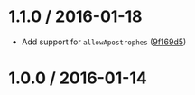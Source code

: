 <!--remark setext-->

<!--lint disable no-multiple-toplevel-headings -->

1.1.0 / 2016-01-18
==================

*   Add support for `allowApostrophes` ([9f169d5](https://github.com/wooorm/nlcst-normalize/commit/9f169d5))

1.0.0 / 2016-01-14
==================
